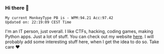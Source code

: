 ### Hi there 👋
<!-- PB START -->
```
My current MonkeyType PB is - WPM:94.21 Acc:97.42
Updated on: 22:19:09 CEST Time
```
<!-- PB END -->
I'm an IT person, just overall. I like CTFs, hacking, coding games, making Python apps. Just a lot of stuff.
You can check out my website [here](https://skill3472.github.io/).
I will probably add some interesting stuff here, when I get the idea to do so. Take care ❤️
